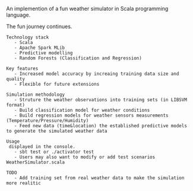 An implemention of a fun weather simulator in Scala programming language.

The fun journey continues.


    Technology stack
       - Scala 
       - Apache Spark MLib 
       - Predictive modelling 
       - Random Forests (Classification and Regression) 

    Key features
       - Increased model accuracy by increaing training data size and quality 
       - Flexible for future extensions 

    Simulation methodology 
       - Struture the weather observations into training sets (in LIBSVM format) 
       - Build classification model for weather conditions 
       - Build regression models for weather sensors measurements (Temperature/Pressure/Humidity) 
       - Feed new data (time&location) the established predictive models to generate the simulated weather data

    Usage
     displayed in the console.
       - sbt test or ./activator test 
       - Users may also want to modify or add test scenarios WeatherSimulator.scala

    TODO
       - Add training set from real weather data to make the simulation more realitic 
